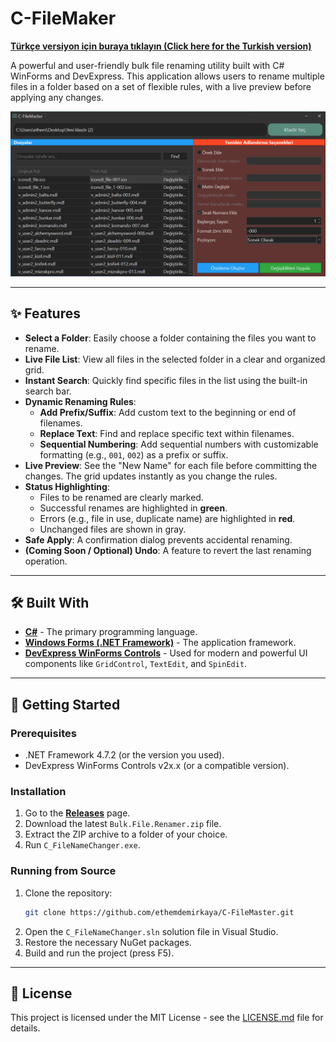 # C-FileMaker

[**Türkçe versiyon için buraya tıklayın (Click here for the Turkish version)**](./README.tr.md)

A powerful and user-friendly bulk file renaming utility built with C# WinForms and DevExpress. This application allows users to rename multiple files in a folder based on a set of flexible rules, with a live preview before applying any changes.


![C-FileMaker Screenshot](Images/MainMenu.png)


---

## ✨ Features

- **Select a Folder**: Easily choose a folder containing the files you want to rename.
- **Live File List**: View all files in the selected folder in a clear and organized grid.
- **Instant Search**: Quickly find specific files in the list using the built-in search bar.
- **Dynamic Renaming Rules**:
    - **Add Prefix/Suffix**: Add custom text to the beginning or end of filenames.
    - **Replace Text**: Find and replace specific text within filenames.
    - **Sequential Numbering**: Add sequential numbers with customizable formatting (e.g., `001`, `002`) as a prefix or suffix.
- **Live Preview**: See the "New Name" for each file before committing the changes. The grid updates instantly as you change the rules.
- **Status Highlighting**:
    - Files to be renamed are clearly marked.
    - Successful renames are highlighted in **green**.
    - Errors (e.g., file in use, duplicate name) are highlighted in **red**.
    - Unchanged files are shown in gray.
- **Safe Apply**: A confirmation dialog prevents accidental renaming.
- **(Coming Soon / Optional) Undo**: A feature to revert the last renaming operation.

---

## 🛠️ Built With

- **[C#](https://learn.microsoft.com/en-us/dotnet/csharp/)** - The primary programming language.
- **[Windows Forms (.NET Framework)](https://learn.microsoft.com/en-us/dotnet/desktop/winforms/)** - The application framework.
- **[DevExpress WinForms Controls](https://www.devexpress.com/products/net/controls/winforms/)** - Used for modern and powerful UI components like `GridControl`, `TextEdit`, and `SpinEdit`.

---

## 🚀 Getting Started

### Prerequisites

- .NET Framework 4.7.2 (or the version you used).
- DevExpress WinForms Controls v2x.x (or a compatible version).

### Installation

1.  Go to the [**Releases**](https://github.com/ethemdemirkaya/C-FileMaster/releases) page.
2.  Download the latest `Bulk.File.Renamer.zip` file.
3.  Extract the ZIP archive to a folder of your choice.
4.  Run `C_FileNameChanger.exe`.

### Running from Source

1.  Clone the repository:
    ```sh
    git clone https://github.com/ethemdemirkaya/C-FileMaster.git
    ```
2.  Open the `C_FileNameChanger.sln` solution file in Visual Studio.
3.  Restore the necessary NuGet packages.
4.  Build and run the project (press F5).

---

## 📜 License

This project is licensed under the MIT License - see the [LICENSE.md](LICENSE.md) file for details.
